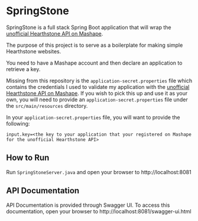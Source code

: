# SpringStone
SpringStone is a full stack Spring Boot application that will wrap the [unofficial Hearthstone API on Mashape](https://market.mashape.com/omgvamp/hearthstone).

The purpose of this project is to serve as a boilerplate for making simple Hearthstone websites.

You need to have a Mashape account and then declare an application to retrieve a key.

Missing from this repository is the `application-secret.properties` file which contains the credentials I used to validate my application with the [unofficial Hearthstone API on Mashape](https://market.mashape.com/omgvamp/hearthstone).  If you wish to pick this up and use it as your own, you will need to provide an `application-secret.properties` file under the `src/main/resources` directory.

In your `application-secret.properties` file, you will want to provide the following:

```
input.key=<the key to your application that your registered on Mashape for the unofficial Hearthstone API>
```
## How to Run
Run `SpringStoneServer.java` and open your browser to http://localhost:8081

## API Documentation
API Documentation is provided through Swagger UI.  To access this documentation, open your browser to http://localhost:8081/swagger-ui.html